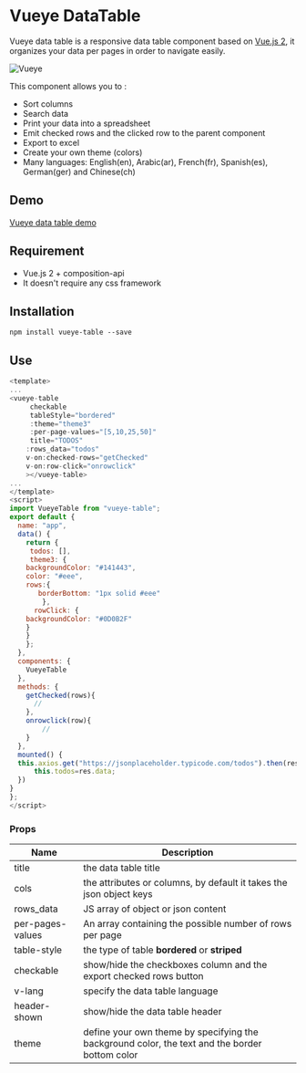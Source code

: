 # Vueye DataTable

Vueye data table is a responsive data table component based on [Vue.js 2](http://vuejs.org), it organizes 
your data per pages in order to navigate easily.

![Vueye](https://raw.githubusercontent.com/boussadjra/vueye-table/master/src/assets/vueye.png )

This component allows you to :

* Sort columns
* Search data
* Print your data into a spreadsheet
* Emit checked rows and the clicked row to the parent component 
* Export to excel 
* Create your own theme (colors)
* Many languages: English(en), Arabic(ar), French(fr), Spanish(es), German(ger) and Chinese(ch) 

## Demo
 [Vueye data table demo](https://boussadjra.github.io/vueye-table/)

## Requirement
 * Vue.js 2 + composition-api
 * It doesn't require any css framework
## Installation
```
npm install vueye-table --save
```
## Use

```js
<template>
...
<vueye-table 
     checkable 
     tableStyle="bordered" 
     :theme="theme3" 
     :per-page-values="[5,10,25,50]"
     title="TODOS"  
    :rows_data="todos" 
    v-on:checked-rows="getChecked"
    v-on:row-click="onrowclick"
    ></vueye-table>
...
</template>
<script>
import VueyeTable from "vueye-table";
export default {
  name: "app",
  data() {
    return {
     todos: [],
     theme3: {
	backgroundColor: "#141443",
	color: "#eee",
	rows:{
	   borderBottom: "1px solid #eee"
        },
      rowClick: {
	backgroundColor: "#0D0B2F"
	}
	}
    };
  },
  components: {
    VueyeTable
  },
  methods: {
    getChecked(rows){
      //
    },
    onrowclick(row){
        //
    }
  },
  mounted() {
  this.axios.get("https://jsonplaceholder.typicode.com/todos").then(res=>{
      this.todos=res.data;
  })
}
};
</script>

```
### Props 


|Name | Description |
|--------------------|------------------------|
| title | the data table title|
| cols | the attributes or columns, by default it takes the json object keys|
| rows_data | JS array of object or json content|
| per-pages-values | An array containing the possible number of rows per page |
| table-style | the type of table **bordered** or **striped** |
| checkable | show/hide the checkboxes column and the export checked rows button |
| v-lang| specify the data table language |
| header-shown | show/hide the data table header|
| theme | define your own theme by specifying the background color, the text and the border bottom color |
